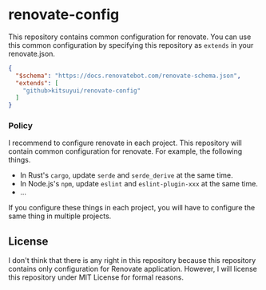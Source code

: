 # renovate-config

This repository contains common configuration for renovate.
You can use this common configuration by specifying this repository as `extends` in your renovate.json.

```json
{
  "$schema": "https://docs.renovatebot.com/renovate-schema.json",
  "extends": [
    "github>kitsuyui/renovate-config"
  ]
}
```

### Policy

I recommend to configure renovate in each project.
This repository will contain common configuration for renovate.
For example, the following things.

- In Rust's `cargo`, update `serde` and `serde_derive` at the same time.
- In Node.js's `npm`, update `eslint` and `eslint-plugin-xxx` at the same time.
- ...

If you configure these things in each project, you will have to configure the same thing in multiple projects.

## License

I don't think that there is any right in this repository because this repository contains only configuration for Renovate application.
However, I will license this repository under MIT License for formal reasons.
